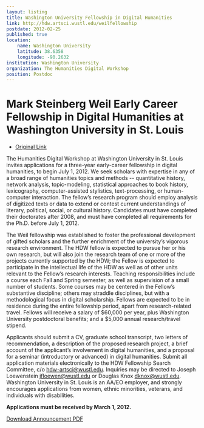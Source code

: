 ```yaml
---
layout: listing
title: Washington University Fellowship in Digital Humanities
link: http://hdw.artsci.wustl.edu/weilfellowship
postdate: 2012-02-25
published: true
location:
    name: Washington University
    latitude: 38.6358
    longitude: -90.2632
institution: Washington University
organization: The Humanities Digital Workshop
position: Postdoc
---
```


# Mark Steinberg Weil Early Career Fellowship in Digital Humanities at Washington University in St. Louis

* [Original Link](http://hdw.artsci.wustl.edu/weilfellowship)

The Humanities Digital Workshop at Washington University in St. Louis invites applications for a three-year early-career fellowship in digital humanities, to begin July 1, 2012. We seek scholars with expertise in any of a broad range of humanities topics and methods -- quantitative history, network analysis, topic-modeling, statistical approaches to book history, lexicography, computer-assisted stylistics, text-processing, or human-computer interaction. The fellow’s research program should employ analysis of digitized texts or data to extend or contest current understandings of literary, political, social, or cultural history. Candidates must have completed their doctorates after 2008, and must have completed all requirements for the Ph.D. before July 1, 2012.

The Weil fellowship was established to foster the professional development of gifted scholars and the further enrichment of the university’s vigorous research environment. The HDW fellow is expected to pursue her or his own research, but will also join the research team of one or more of the projects currently supported by the HDW; the Fellow is expected to participate in the intellectual life of the HDW as well as of other units relevant to the Fellow’s research interests. Teaching responsibilities include a course each Fall and Spring semester, as well as supervision of a small number of students. Some courses may be centered in the Fellow’s substantive discipline; others may straddle disciplines, but with a methodological focus in digital scholarship. Fellows are expected to be in residence during the entire fellowship period, apart from research-related travel. Fellows will receive a salary of $60,000 per year, plus Washington University postdoctoral benefits; and a $5,000 annual research/travel stipend.

Applicants should submit a CV, graduate school transcript, two letters of recommendation, a description of the proposed research project, a brief account of the applicant’s involvement in digital humanities, and a proposal for a seminar (introductory or advanced) in digital humanities. Submit all application materials electronically to the HDW Fellowship Search Committee, c/o hdw-artsci@wustl.edu. Inquiries may be directed to Joseph Loewenstein jfloewen@wustl.edu or Douglas Knox dknox@wustl.edu. Washington University in St. Louis is an AA/EO employer, and strongly encourages applications from women, ethnic minorities, veterans, and individuals with disabilities.

**Applications must be received by March 1, 2012.**

[Download Announcement PDF](http://talus.artsci.wustl.edu/Weil_Flyer_HDW.pdf)